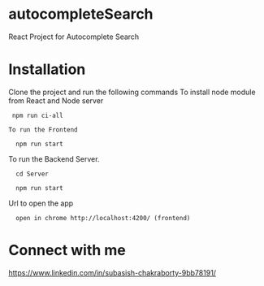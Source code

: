 # autocompleteSearch
React Project for Autocomplete Search

# Installation
Clone the project and run the following commands
 To install node module from React and Node server
   ```
    npm run ci-all
   ``` 
   
    To run the Frontend
   ```
     npm run start
   ```

   To run the Backend Server.
   ```
     cd Server
   ```
   ```
     npm run start
   ```
  
   Url to open the app

   ```
     open in chrome http://localhost:4200/ (frontend)
   ```  


# Connect with me
https://www.linkedin.com/in/subasish-chakraborty-9bb78191/
